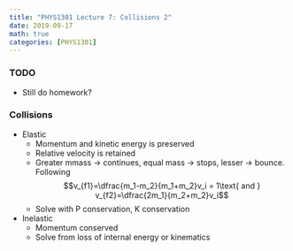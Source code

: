 ```yaml
---
title: "PHYS1301 Lecture 7: Collisions 2"
date: 2019-09-17
math: true 
categories: [PHYS1301]
---
```


<script type="text/javascript" async
  src="https://cdnjs.cloudflare.com/ajax/libs/mathjax/2.7.6/MathJax.js?...">
</script>

### TODO

- Still do homework?

### Collisions

- Elastic 
    - Momentum and kinetic energy is preserved
    - Relative velocity is retained
    - Greater mmass &rarr; continues, equal mass &rarr; stops, lesser &rarr; bounce. Following $$v_{f1}=\dfrac{m_1-m_2}{m_1+m_2}v_i = 1\text{ and } v_{f2}=\dfrac{2m_1}{m_2+m_2}v_i$$
    - Solve with P conservation, K conservation
- Inelastic
    - Momentum conserved
    - Solve from loss of internal energy or kinematics

